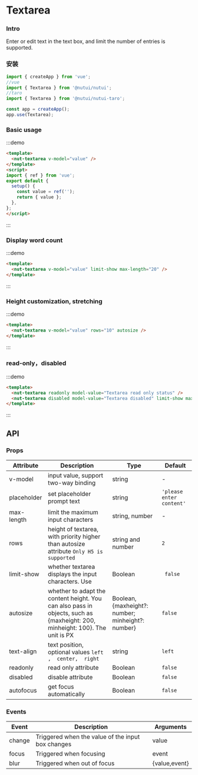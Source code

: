 # Textarea 

### Intro

Enter or edit text in the text box, and limit the number of entries is supported.

### 安装

``` javascript
import { createApp } from 'vue';
//vue
import { Textarea } from '@nutui/nutui';
//taro
import { Textarea } from '@nutui/nutui-taro';

const app = createApp();
app.use(Textarea);

```

### Basic usage
:::demo

```html
<template>
  <nut-textarea v-model="value" />
</template>
<script>
import { ref } from 'vue';
export default {
  setup() {
    const value = ref('');
    return { value };
  },
};
</script>
```
:::

### Display word count

:::demo

```html
<template>
  <nut-textarea v-model="value" limit-show max-length="20" />
</template>
```
:::

### Height customization, stretching
:::demo

```html
<template>
  <nut-textarea v-model="value" rows="10" autosize />
</template>
```
:::
### read-only，disabled

:::demo

```html
<template>
  <nut-textarea readonly model-value="Textarea read only status" />
  <nut-textarea disabled model-value="Textarea disabled" limit-show max-length="20" />
</template>
```
:::

## API
### Props

| Attribute | Description | Type   | Default |
|-------------|--------------------------------------------------|----------------|----------------|
|v-model | input value, support two-way binding | string | -|
|placeholder | set placeholder prompt text | string | ` 'please enter content' `|
|max-length | limit the maximum input characters | string, number | -|
|rows | height of textarea, with priority higher than autosize attribute `Only H5 is supported`| string and number | ` 2 `|
|limit-show | whether textarea displays the input characters. Use | Boolean | ` false` |
|autosize | whether to adapt the content height. You can also pass in objects, such as {maxheight: 200, minheight: 100}. The unit is PX | Boolean, {maxheight?: number; minheight?: number} | ` false `|
|text-align | text position, optional values ` left ,  center,  right `| string |  `left`|
|readonly | read only attribute | Boolean | ` false `|
|disabled | disable attribute | Boolean | ` false `|
|autofocus | get focus automatically | Boolean | ` false `|


### Events

| Event | Description                  | Arguments   |
|--------|----------------|-------------|
| change | Triggered when the value of the input box changes | value       |
| focus  | Triggered when focusing     | event       |
| blur   | Triggered when out of focus     | {value,event} |








